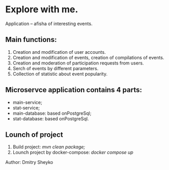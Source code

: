 # Explore with me.
Application – afisha of interesting events. 
## Main functions: 
1) Creation and modification of user acсounts.
2) Creation and modification of events, сreation of compilations of events.
3) Creation and moderation of participation requests from users.
4) Serch of events by different parameters.
5) Collection of statistic about event popularity.

## Microservce application contains 4 parts:
- main-service; 
- stat-service;
- main-database: based onPostgreSql;
- stat-database: based onPostgreSql.

## Lounch of project
1) Build project: _mvn clean package;_
2) Lounch project by docker-compose: _docker compose up_



Author: Dmitry Sheyko
